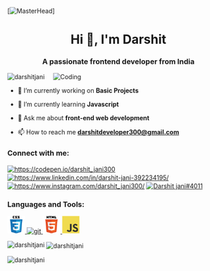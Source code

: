 [![MasterHead](https://repository-images.githubusercontent.com/588181932/e36ec678-7984-4cdd-8e4c-a3932772ff8e)]
<h1 align="center">Hi 👋, I'm Darshit</h1>
<h3 align="center">A passionate frontend developer from India</h3>
<img align="right" alt="Coding" width="400" src="https://cdn.dribbble.com/users/1162077/screenshots/3848914/programmer.gif">

<p align="left"> <img src="https://komarev.com/ghpvc/?username=darshitjani&label=Profile%20views&color=0e75b6&style=flat" alt="darshitjani" /> </p>

- 🔭 I’m currently working on **Basic Projects**

- 🌱 I’m currently learning **Javascript**

- 💬 Ask me about **front-end web development**

- 📫 How to reach me **darshitdeveloper300@gmail.com**

<h3 align="left">Connect with me:</h3>
<p align="left">
<a href="https://codepen.io/https://codepen.io/darshit_jani300" target="blank"><img align="center" src="https://raw.githubusercontent.com/rahuldkjain/github-profile-readme-generator/master/src/images/icons/Social/codepen.svg" alt="https://codepen.io/darshit_jani300" height="30" width="40" /></a>
<a href="https://linkedin.com/in/https://www.linkedin.com/in/darshit-jani-392234195/" target="blank"><img align="center" src="https://raw.githubusercontent.com/rahuldkjain/github-profile-readme-generator/master/src/images/icons/Social/linked-in-alt.svg" alt="https://www.linkedin.com/in/darshit-jani-392234195/" height="30" width="40" /></a>
<a href="https://instagram.com/https://www.instagram.com/darshit_jani300/" target="blank"><img align="center" src="https://raw.githubusercontent.com/rahuldkjain/github-profile-readme-generator/master/src/images/icons/Social/instagram.svg" alt="https://www.instagram.com/darshit_jani300/" height="30" width="40" /></a>
<a href="https://discord.gg/Darshit jani#4011" target="blank"><img align="center" src="https://raw.githubusercontent.com/rahuldkjain/github-profile-readme-generator/master/src/images/icons/Social/discord.svg" alt="Darshit jani#4011" height="30" width="40" /></a>
</p>

<h3 align="left">Languages and Tools:</h3>
<p align="left"> <a href="https://www.w3schools.com/css/" target="_blank" rel="noreferrer"> <img src="https://raw.githubusercontent.com/devicons/devicon/master/icons/css3/css3-original-wordmark.svg" alt="css3" width="40" height="40"/> </a> <a href="https://git-scm.com/" target="_blank" rel="noreferrer"> <img src="https://www.vectorlogo.zone/logos/git-scm/git-scm-icon.svg" alt="git" width="40" height="40"/> </a> <a href="https://www.w3.org/html/" target="_blank" rel="noreferrer"> <img src="https://raw.githubusercontent.com/devicons/devicon/master/icons/html5/html5-original-wordmark.svg" alt="html5" width="40" height="40"/> </a> <a href="https://developer.mozilla.org/en-US/docs/Web/JavaScript" target="_blank" rel="noreferrer"> <img src="https://raw.githubusercontent.com/devicons/devicon/master/icons/javascript/javascript-original.svg" alt="javascript" width="40" height="40"/> </a> </p>

<p><img align="left" src="https://github-readme-stats.vercel.app/api/top-langs?username=darshitjani&show_icons=true&locale=en&layout=compact" alt="darshitjani" /></p>

<p>&nbsp;<img align="center" src="https://github-readme-stats.vercel.app/api?username=darshitjani&show_icons=true&locale=en" alt="darshitjani" /></p>

<p><img align="center" src="https://github-readme-streak-stats.herokuapp.com/?user=darshitjani&" alt="darshitjani" /></p>
